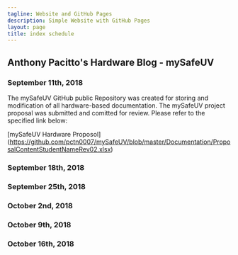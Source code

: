 ```yaml
---
tagline: Website and GitHub Pages
description: Simple Website with GitHub Pages
layout: page
title: index schedule
---
```


Anthony Pacitto's Hardware Blog - mySafeUV
----------------------------------------------

### September 11th, 2018

The mySafeUV GitHub public Repository was created for storing and modification of all hardware-based documentation.
The mySafeUV project proposal was submitted and comitted for review. Please refer to the specified link below:

[mySafeUV Hardware Proposol]
(https://github.com/pctn0007/mySafeUV/blob/master/Documentation/ProposalContentStudentNameRev02.xlsx)


### September 18th, 2018


### September 25th, 2018

### October 2nd, 2018


### October 9th, 2018

### October 16th, 2018
